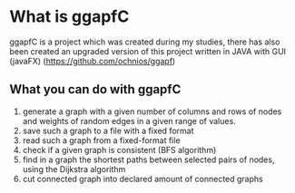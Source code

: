 # What is ggapfC
ggapfC is a project which was created during my studies, there has also been created an upgraded version of this project written in JAVA with GUI (javaFX) (https://github.com/ochnios/ggapf)
## What you can do with ggapfC
1. generate a graph with a given number of columns and rows of nodes and weights of random edges in a given range of values.
2. save such a graph to a file with a fixed format
3. read such a graph from a fixed-format file
4. check if a given graph is consistent (BFS algorithm)
5. find in a graph the shortest paths between selected pairs of nodes, using the Dijkstra algorithm
6. cut connected graph into declared amount of connected graphs
